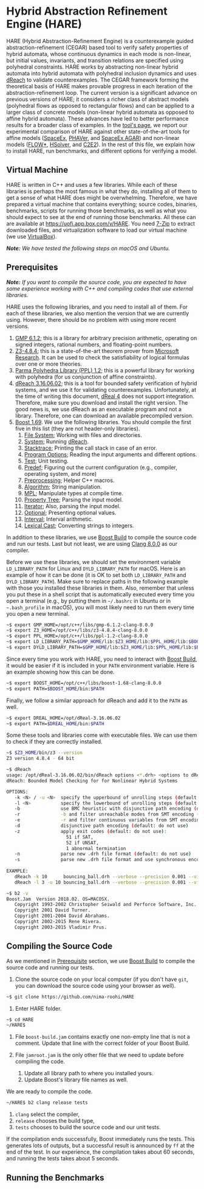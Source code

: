 Hybrid Abstraction Refinement Engine (HARE)
===========================================

HARE (Hybrid Abstraction-Refinement Engine) is a counterexample guided abstraction-refinement (CEGAR) based tool to verify safety properties of hybrid automata, whose continuous dynamics in each mode is non-linear, but initial values, invariants, and transition relations are specified using polyhedral constraints.
HARE works by abstracting non-linear hybrid automata into hybrid automata with polyhedral inclusion dynamics and uses [dReach](http://dreal.github.io/dReach/) to validate counterexamples. 
The CEGAR framework forming the theoretical basis of HARE makes provable progress in each iteration of the abstraction-refinement loop. The current version is a significant advance on previous versions of HARE; it considers a richer class of abstract models (polyhedral flows as opposed to rectangular flows) and can be applied to a larger class of concrete models (non-linear hybrid automata as opposed to affine hybrid automata).
These advances have led to better performance results for a broader class of examples.
In the [tool's page](https://nima-roohi.github.io/HARE), we report our experimental comparison of HARE against other state-of-the-art tools for affine models ([SpaceEx](http://spaceex.imag.fr/), [PHAVer](http://spaceex.imag.fr/phaver-8), and [SpaceEx AGAR](https://swt.informatik.uni-freiburg.de/tool/spaceex/agar)) and non-linear models ([FLOW*](https://flowstar.org/), [HSolver](http://hsolver.sourceforge.net/), and [C2E2](http://publish.illinois.edu/c2e2-tool/)).
In the rest of this file, we explain how to install HARE, run benchmarks, and different options for verifying a model.






Virtual Machine
---------------

HARE is written in C++ and uses a few libraries. 
While each of these libraries is perhaps the most famous in what they do, installing all of them to get a sense of what HARE does might be overwhelming. Therefore, we have prepared a virtual machine that contains everything; source codes, binaries, benchmarks, scripts for running those benchmarks, as well as what you should expect to see at the end of running those benchmarks. All these can are available at https://uofi.app.box.com/v/HARE. You need [7-Zip](https://www.7-zip.org/) to extract downloaded files, and virtualization software to load our virtual machine (we use [VirtualBox](https://www.virtualbox.org/)).

**_Note:_**
_We have tested the following steps on macOS and Ubuntu._ 








Prerequisites
-------------

**_Note:_**
_If you want to compile the source code, you are expected to have some experience working with C++ and compiling codes that use external libraries._

HARE uses the following libraries, and you need to install all of them. For each of these libraries, we also mention the version that we are currently using. However, there should be no problem with using more recent versions.

1. [GMP 6.1.2](https://gmplib.org/); this is a library for arbitrary precision arithmetic, operating on signed integers, rational numbers, and floating-point numbers.
1. [Z3-4.8.4](https://github.com/Z3Prover/z3/releases); this is a state-of-the-art theorem prover from [Microsoft Research](https://www.microsoft.com/en-us/research/). It can be used to check the satisfiability of logical formulas over one or more theories.
1. [Parma Polyhedra Library (PPL) 1.2](https://www.bugseng.com/parma-polyhedra-library); this is a powerful library for working with polyhedra (for us conjunction of affine constraints).
1. [dReach 3.16.06.02](http://dreal.github.io/dReach/); this is a tool for bounded safety verification of hybrid systems, and we use it for validating counterexamples. Unfortunately, at the time of writing this document, [dReal 4](https://github.com/dreal/dreal4) does not support integration. Therefore, make sure you download and install the right version. The good news is, we use dReach as an executable program and not a library. Therefore, one can download an available precompiled version.
2. [Boost 1.69](https://www.boost.org/users/history/version_1_69_0.html). We use the following libraries. You should compile the first five in this list (they are not header-only libraries).
    1. [File System](https://www.boost.org/doc/libs/1_69_0/libs/filesystem/doc/index.htm);
       Working with files and directories.
    2. [System](https://www.boost.org/doc/libs/1_69_0/libs/system/doc/html/system.html);
       Running [dReach](http://dreal.github.io/dReach/).
    3. [Stacktrace](https://www.boost.org/doc/libs/1_69_0/doc/html/stacktrace.html);
       Printing the call stack in case of an error.           
    4. [Program Options](https://www.boost.org/doc/libs/1_69_0/doc/html/program_options.html);
       Reading the input arguments and different options.    
    5. [Test](https://www.boost.org/doc/libs/1_69_0/libs/test/doc/html/index.html);
       Unit testing.
    6. [Predef](https://www.boost.org/doc/libs/1_69_0/doc/html/predef.html);
       Figuring out the current configuration (e.g., compiler, operating system, and more)
    7. [Preprocessing](https://www.boost.org/doc/libs/1_69_0/libs/preprocessor/doc/index.html);
       Helper C++ macros.
    8. [Algorithm](https://www.boost.org/doc/libs/1_69_0/libs/algorithm/doc/html/index.html);
       String manipulation.
    9. [MPL](https://www.boost.org/doc/libs/1_69_0/libs/mpl/doc/index.html);
       Manipulate types at compile time.
    10. [Property Tree](https://www.boost.org/doc/libs/1_69_0/doc/html/property_tree.html);
       Parsing the input model.
    11. [Iterator](https://www.boost.org/doc/libs/1_69_0/libs/iterator/doc/index.html);
       Also, parsing the input model.
    12. [Optional](https://www.boost.org/doc/libs/1_69_0/libs/optional/doc/html/index.html);
       Presenting optional values.
    13. [Interval](https://www.boost.org/doc/libs/1_69_0/libs/numeric/interval/doc/interval.htm);
       Interval arithmetic.
    14. [Lexical Cast](https://www.boost.org/doc/libs/1_69_0/doc/html/boost_lexical_cast.html);
       Converting strings to integers.

In addition to these libraries, we use [Boost Build](https://boostorg.github.io/build/) to compile the source code and run our tests. Last but not least, we are using [Clang 8.0.0](https://clang.llvm.org/get_started.html) as our compiler.

Before we use these libraries, we should set the environment variable `LD_LIBRARY_PATH` for Linux and `DYLD_LIBRARY_PATH` for macOS.
Here is an example of how it can be done (it is OK to set both `LD_LIBRARY_PATH` and `DYLD_LIBRARY_PATH`).
Make sure to replace paths in the following example with those you installed these libraries in them.
Also, remember that unless you put these in a shell script that is automatically executed every time you open a terminal (e.g., by putting them in `~/.bashrc` in Ubuntu or in `~.bash_profile` in macOS), you will most likely need to run them every time you open a new terminal.

```sh
~$ export GMP_HOME=/opt/c++/libs/gmp-6.1.2-clang-8.0.0
~$ export Z3_HOME=/opt/c++/libs/z3-4.8.4-clang-8.0.0 
~$ export PPL_HOME=/opt/c++/libs/ppl-1.2-clang-8.0.0
~$ export LD_LIBRARY_PATH=$GMP_HOME/lib:$Z3_HOME/lib:$PPL_HOME/lib:$BOOST_HOME/lib:$LD_LIBRARY_PATH
~$ export DYLD_LIBRARY_PATH=$GMP_HOME/lib:$Z3_HOME/lib:$PPL_HOME/lib:$BOOST_HOME/lib:$DYLD_LIBRARY_PATH
```

Since every time you work with HARE, you need to interact with [Boost Build](https://boostorg.github.io/build/), it would be easier if it is included in your `PATH` environment variable. Here is an example showing how this can be done.
```sh
~$ export BOOST_HOME=/opt/c++/libs/boost-1.68-clang-8.0.0
~$ export PATH=$BOOST_HOME/bin:$PATH
```

Finally, we follow a similar approach for dReach and add it to the `PATH` as well.
```sh
~$ export DREAL_HOME=/opt/dReal-3.16.06.02
~$ export PATH=$DREAL_HOME/bin:$PATH
```

Some these tools and libraries come with executable files.
We can use them to check if they are correctly installed.

```sh
~$ $Z3_HOME/bin/z3 --version
Z3 version 4.8.4 - 64 bit
```
```sh
~$ dReach
usage: /opt/dReal-3.16.06.02/bin/dReach options <*.drh> <options to dReal>
dReach: Bounded Model Checking for for Nonlinear Hybrid Systems

OPTIONS:
   -k <N> / -u <N>  specify the upperbound of unrolling steps (default: 3)
   -l <N>           specify the lowerbound of unrolling steps (default: 0)
   -b               use BMC heuristic with disjunctive path encoding (default: do not use)
   -r               -b and filter unreachable modes from SMT encoding (default: do not use)
   -e               -r and filter continuous variables from SMT encoding (default: do not use)
   -d               disjunctive path encoding (default: do not use)
   -z               apply exit codes (default: do not use):
                      51 if SAT,
                      52 if UNSAT,
                      1 abnormal termination
   -n               parse new .drh file format (default: do not use)
   -s               parse new .drh file format and use synchronous encoding (default: do not use)
   
EXAMPLE:
   dReach -k 10      bouncing_ball.drh --verbose --precision 0.001 --visualize
   dReach -l 3 -u 10 bouncing_ball.drh --verbose --precision 0.001 --visualize
```
```sh
~$ b2 -v
Boost.Jam  Version 2018.02. OS=MACOSX.
   Copyright 1993-2002 Christopher Seiwald and Perforce Software, Inc.
   Copyright 2001 David Turner.
   Copyright 2001-2004 David Abrahams.
   Copyright 2002-2015 Rene Rivera.
   Copyright 2003-2015 Vladimir Prus.
```






Compiling the Source Code
-------------------------

As we mentioned in [Prerequisite](#Prerequisite) section,
we use [Boost Build](https://boostorg.github.io/build/) to compile the source code and running our tests. 

1. Clone the source code on your local computer (if you don't have `git`, you can download the source code using your browser as well).
```sh
~$ git clone https://github.com/nima-roohi/HARE
```

1. Enter HARE folder.
```sh
~$ cd HARE
~/HARE$
```

1. File `boost-build.jam` contains exactly one non-empty line that is not a comment.
   Update that line with the correct folder of your Boost Build.
   
   
1. File `jamroot.jam` is the only other file that we need to update before compiling the code.
   1. Update all library path to where you installed yours.
   1. Update Boost's library file names as well.
   
We are ready to compile the code.
```sh
~/HARE$ b2 clang release tests
```
   1. `clang`   select the compiler,
   1. `release` chooses the build type,
   1. `tests`   chooses to build the source code and our unit tests.
    
If the compilation ends successfully, Boost immediately runs the tests. This generates lots of outputs, but a successful result is announced by `ff` at the end of the test. In our experience, the compilation takes about 60 seconds, and running the tests takes about 5 seconds.

 Running the Benchmarks
 ----------------------